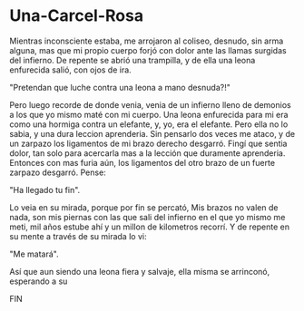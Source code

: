 # Una-Carcel-Rosa

Mientras inconsciente estaba, me arrojaron al coliseo,
desnudo, sin arma alguna, mas que mi propio cuerpo
forjó con dolor ante las llamas surgidas del infierno.
De repente se abrió una trampilla, y de ella una leona
enfurecida salió, con ojos de ira.

"Pretendan que luche contra una leona a mano desnuda?!"

Pero luego recorde de donde venia, venia de un infierno
lleno de demonios a los que yo mismo maté con mi cuerpo.
Una leona enfurecida para mi era como una hormiga contra
un elefante, y, yo, era el elefante.
Pero ella no lo sabia, y una dura leccion aprenderia.
Sin pensarlo dos veces me ataco, y de un zarpazo los ligamentos
de mi brazo derecho desgarró.
Fingí que sentia dolor,  tan solo para acercarla mas
a la lección que duramente aprenderia.
Entonces con mas furia aún, los ligamentos del otro brazo
de un fuerte zarpazo desgarró.
Pense:

"Ha llegado tu fin".

Lo veia en su mirada, porque por fin se percató,
Mis brazos no valen de nada, son mis piernas con las que sali
del infierno en el que yo mismo me meti,
mil años estube ahí y un millon de kilometros recorrí.
Y de repente en su mente a través de su mirada lo vi:

"Me matará".

Así que aun siendo una leona fiera y salvaje, ella misma se
arrinconó, esperando a su

FIN
